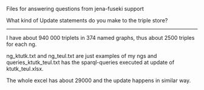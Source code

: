 Files for answering questions from jena-fuseki support

What kind of Update statements do you make to the triple store?

---------------------------------------------------------------

I have about 940 000 triplets in 374 named graphs, thus about 2500 triples for each ng.

ng_ktutk.txt and ng_teul.txt are just examples of my ngs and queries_ktutk_teul.txt has the sparql-queries executed at update of ktutk_teul.xlsx. 

The whole excel has about 29000 and the update happens in similar way.